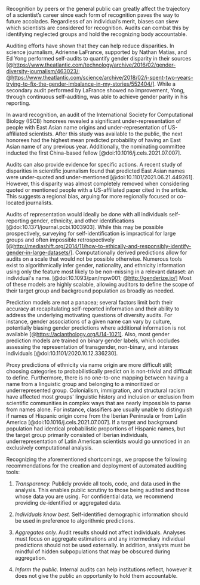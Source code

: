 Recognition by peers or the general public can greatly affect the trajectory of a scientist’s career since each form of recognition paves the way to future accolades.
  Regardless of an individual’s merit, biases can skew which scientists are considered for recognition.
  Audits can combat this by identifying neglected groups and hold the recognizing body accountable.

Auditing efforts have shown that they can help reduce disparities.
  In science journalism, Adrienne LaFrance, supported by Nathan Matias, and Ed Yong performed self-audits to quantify gender disparity in their sources [@https://www.theatlantic.com/technology/archive/2016/02/gender-diversity-journalism/463023/; @https://www.theatlantic.com/science/archive/2018/02/i-spent-two-years-trying-to-fix-the-gender-imbalance-in-my-stories/552404/].
  While a secondary audit performed by LaFrance showed no improvement, Yong, through continuous self-auditing, was able to achieve gender parity in his reporting.

In award recognition, an audit of the International Society for Computational Biology (ISCB) honorees revealed a significant under-representation of people with East Asian name origins and under-representation of US-affiliated scientists.
  After this study was available to the public, the next honorees had the highest mean predicted probability of having an East Asian name of any previous year.
  Additionally, the nominating committee inducted the first China-based fellow [@doi:10.1016/j.cels.2021.07.007].

Audits can also provide evidence for specific actions.
  A recent study of disparities in scientific journalism found that predicted East Asian names were under-quoted and under-mentioned [@doi:10.1101/2021.06.21.449261]. 
  However, this disparity was almost completely removed when considering quoted or mentioned people with a US-affiliated paper cited in the article.
  This suggests a regional bias, arguing for more regionally focused or co-located journalists.

Audits of representation would ideally be done with all individuals self-reporting gender, ethnicity, and other identifications [@doi:10.1371/journal.pcbi.1003903].
  While this may be possible prospectively, surveying for self-identification is impractical for large groups and often impossible retrospectively [@http://mediashift.org/2014/11/how-to-ethically-and-responsibly-identify-gender-in-large-datasets/].
  Computationally derived predictions allow for audits on a scale that would not be possible otherwise.
  Numerous tools exist to algorithmically infer gender, nationality, and ethnicity information using only the feature most likely to be non-missing in a relevant dataset: an individual's name. [@doi:10.1093/pan/mpw001; @http://genderize.io/]
  Most of these models are highly scalable, allowing auditors to define the scope of their target group and background population as broadly as needed.
  
Prediction models are not a panacea; several factors limit both their accuracy at recapitulating self-reported information and their ability to address the underlying motivating questions of diversity audits.
  For instance, gender associations of a given name can vary by culture, potentially biasing gender predictions where additional information is not available [@https://aclanthology.org/U14-1021].
  Also, most gender prediction models are trained on binary gender labels, which occludes assessing the representation of transgender, non-binary, and intersex individuals [@doi:10.1101/2020.10.12.336230].
 
Proxy predictions of ethnicity via name origin are more difficult still; choosing categories to probabilistically predict on is non-trivial and difficult to define. 
  Furthermore, there is no one-to-one mapping between having a name from a linguistic group and belonging to a minoritized or underrepresented group.
  Colonialism, immigration, and structural racism have affected most groups' linguistic history and inclusion or exclusion from scientific communities in complex ways that are nearly impossible to parse from names alone. 
  For instance, classifiers are usually unable to distinguish if names of Hispanic origin come from the Iberian Peninsula or from Latin America [@doi:10.1016/j.cels.2021.07.007]. 
  If a target and background population had identical probabilistic proportions of Hispanic names, but the target group primarily consisted of Iberian individuals, underrepresentation of Latin American scientists would go unnoticed in an exclusively computational analysis.

Recognizing the aforementioned shortcomings, we propose the following recommendations for the creation and deployment of automated auditing tools:
  1. *Transparency.* Publicly provide all tools, code, and data used in the analysis.
  This enables public scrutiny to those being audited and those whose data you are using.
  For confidential data, we recommend providing de-identified or aggregated data. 

  2. *Individuals know best.* Self-identified demographic information should be used in preference to algorithmic predictions.

  3. *Aggregates only.* Audit results should not affect individuals.
  Analyses must focus on aggregate estimations and any intermediary individual predictions should not be used externally.
  In addition, analysts must be mindful of hidden subpopulations that may be obscured during aggregation.

  4. *Inform the public.* Internal audits can help institutions reflect, however it does not give the public an opportunity to hold them accountable.


